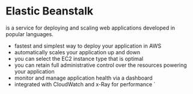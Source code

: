 # Elastic Beanstalk

is a service for deploying and scaling web applications developed in popular languages.

- fastest and simplest way to deploy your application in AWS
- automatically scales your application up and down
- you can select the EC2 instance type that is optimal
- you can retain full administrative control over the resources powering your application
- monitor and manage application health via a dashboard
- integrated with CloudWatch and x-Ray for performance `